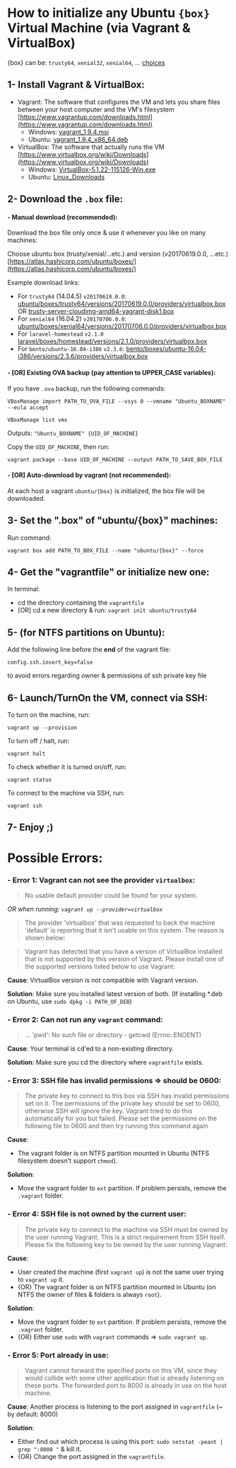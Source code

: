 
# How to initialize any Ubuntu `{box}` Virtual Machine (via Vagrant & VirtualBox)

{box} can be: `trusty64`, `xenial32`, `xenial64`, ... [choices](https://atlas.hashicorp.com/ubuntu/boxes/)

## 1- Install Vagrant & VirtualBox:
- Vagrant:
    The software that configures the VM and lets you share files between your host computer and the VM's filesystem
    [https://www.vagrantup.com/downloads.html](https://www.vagrantup.com/downloads.html)
    - Windows: [vagrant_1.9.4.msi](https://releases.hashicorp.com/vagrant/1.9.4/vagrant_1.9.4.msi) 
    - Ubuntu: [vagrant_1.9.4_x86_64.deb](https://releases.hashicorp.com/vagrant/1.9.4/vagrant_1.9.4_x86_64.deb) 
- VirtualBox:
    The software that actually runs the VM
    [https://www.virtualbox.org/wiki/Downloads](https://www.virtualbox.org/wiki/Downloads) 
    - Windows: [VirtualBox-5.1.22-115126-Win.exe](http://download.virtualbox.org/virtualbox/5.1.22/VirtualBox-5.1.22-115126-Win.exe) 
    - Ubuntu: [Linux_Downloads](https://www.virtualbox.org/wiki/Linux_Downloads) 



## 2- Download the `.box` file:

#### - Manual download (recommended):

Download the box file only once & use it whenever you like on many machines:

Choose ubuntu box (trusty/xenial/...etc.) and version (v20170619.0.0, ...etc.)
[https://atlas.hashicorp.com/ubuntu/boxes/](https://atlas.hashicorp.com/ubuntu/boxes/)

Example download links:
- For `trusty64` (14.04.5) `v20170619.0.0`:
[ubuntu/boxes/trusty64/versions/20170619.0.0/providers/virtualbox.box](https://atlas.hashicorp.com/ubuntu/boxes/trusty64/versions/20170619.0.0/providers/virtualbox.box) OR [trusty-server-cloudimg-amd64-vagrant-disk1.box](http://cloud-images.ubuntu.com/vagrant/trusty/current/trusty-server-cloudimg-amd64-vagrant-disk1.box) 
- For `xenial64` (16.04.2) `v20170706.0.0`:
[ubuntu/boxes/xenial64/versions/20170706.0.0/providers/virtualbox.box](https://atlas.hashicorp.com/ubuntu/boxes/xenial32/versions/20170706.0.0/providers/virtualbox.box)
- For `laravel-homestead` `v2.1.0`
[laravel/boxes/homestead/versions/2.1.0/providers/virtualbox.box](https://atlas.hashicorp.com/laravel/boxes/homestead/versions/2.1.0/providers/virtualbox.box)
- For `bento/ubuntu-16.04-i386` `v2.3.6`:
[bento/boxes/ubuntu-16.04-i386/versions/2.3.6/providers/virtualbox.box](https://atlas.hashicorp.com/bento/boxes/ubuntu-16.04-i386/versions/2.3.6/providers/virtualbox.box)


#### - [OR] Existing OVA backup (pay attention to UPPER_CASE variables):
If you have `.ova` backup, run the following commands:

`VBoxManage import PATH_TO_OVA_FILE --vsys 0 --vmname "Ubuntu_BOXNAME" --eula accept`

`VBoxManage list vms`

Outputs: `"Ubuntu_BOXNAME" {UID_OF_MACHINE}`

Copy the `UID_OF_MACHINE`, then run:

`vagrant package --base UID_OF_MACHINE --output PATH_TO_SAVE_BOX_FILE`

#### - [OR] Auto-download by vagrant (not recommended):
At each host a vagrant `ubuntu/{box}` is initialized, the box file will be downloaded.


## 3- Set the ".box" of "ubuntu/{box}" machines:
Run command:

`vagrant box add PATH_TO_BOX_FILE --name "ubuntu/{box}" --force`


## 4- Get the "vagrantfile" or initialize new one:
In terminal:
- cd the directory containing the `vagrantfile`
- [OR] cd a new directory & run: `vagrant init ubuntu/trusty64`


## 5- (for NTFS partitions on Ubuntu):
Add the following line before the **end** of the vagrant file:

`config.ssh.insert_key=false`

to avoid errors regarding owner & permissions of ssh private key file


## 6- Launch/TurnOn the VM, connect via SSH:
To turn on the machine, run:

`vagrant up --provision`

To turn off / halt, run:

`vagrant halt`

To check whether it is turned on/off, run:

`vagrant status`

To connect to the machine via SSH, run:

`vagrant ssh`

## 7- Enjoy ;)


# Possible Errors:

### - Error 1: Vagrant can not see the provider `virtualbox`:

> No usable default provider could be found for your system.

*OR when running: `vagrant up --provider=virtualbox`*

>The provider 'virtualbox' that was requested to back the machine
'default' is reporting that it isn't usable on this system. The
reason is shown below:

> Vagrant has detected that you have a version of VirtualBox installed
that is not supported by this version of Vagrant. Please install one of
the supported versions listed below to use Vagrant:

**Cause**: VirtualBox version is not compatible with Vagrant version.

**Solution**: Make sure you installed latest version of both. (If installing \*.deb on Ubuntu, use `sudo dpkg -i PATH_OF_DEB`)

### - Error 2: Can not run any `vagrant` command:

> ... 'pwd': No such file or directory - getcwd (Errno::ENOENT)

**Cause**: Your terminal is cd'ed to a non-existing directory.

**Solution**: Make sure you cd the directory where `vagrantfile` exists.

### - Error 3: SSH file has invalid permissions => should be 0600:

> The private key to connect to this box via SSH has invalid permissions
set on it. The permissions of the private key should be set to 0600, otherwise SSH will
ignore the key. Vagrant tried to do this automatically for you but failed. Please set the
permissions on the following file to 0600 and then try running this command again

**Cause**:
- The vagrant folder is on NTFS partition mounted in Ubuntu (NTFS filesystem doesn't support `chmod`).

**Solution**:
- Move the vagrant folder to `ext` partition. If problem persists, remove the `.vagrant` folder.

### - Error 4: SSH file is not owned by the current user:

> The private key to connect to the machine via SSH must be owned
by the user running Vagrant. This is a strict requirement from
SSH itself. Please fix the following key to be owned by the user
running Vagrant:

**Cause**:
- User created the machine (first `vagrant up`) is not the same user trying to `vagrant up` it.
- {OR} The vagrant folder is on NTFS partition mounted in Ubuntu (on NTFS the owner of files & folders is always `root`).

**Solution**:
- Move the vagrant folder to `ext` partition. If problem persists, remove the `.vagrant` folder.
- {OR} Either use `sudo` with `vagrant` commands => `sudo vagrant up`.

### - Error 5: Port already in use:

> Vagrant cannot forward the specified ports on this VM, since they
would collide with some other application that is already listening
on these ports. The forwarded port to 8000 is already in use
on the host machine.

**Cause**: Another process is listening to the port assigned in `vagrantfile` (~ by default: 8000)

**Solution**:
- Either find out which process is using this port: `sudo netstat -peant | grep ":8000 "` & kill it.
- {OR} Change the port assigned in the `vagrantfile`.

